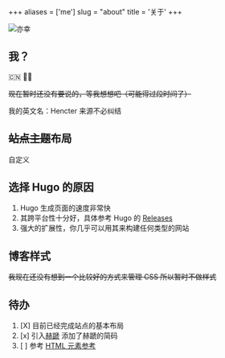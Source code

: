 +++
aliases = ['me']
slug = "about"
title = '关于'
+++


![亦幸](/media/hencter.jpg)

## 我？

:cn: :student:

~~现在暂时还没有要说的，等我想想吧（可能得过段时间了）~~

我的英文名：Hencter 来源不必纠结

## ~~站点主题~~布局

自定义

## 选择 Hugo 的原因

1. Hugo 生成页面的速度非常快
2. 其跨平台性十分好，具体参考 Hugo 的 [Releases](https://github.com/gohugoio/hugo/releases "Hugo 发行版本")
3. 强大的扩展性，你几乎可以用其来构建任何类型的网站

## 博客样式

~~我现在还没有想到一个比较好的方式来管理 CSS 所以暂时不做样式~~

## 待办

1. [X] 目前已经完成站点的基本布局
2. [x] 引入[赫蹏](https://sivan.github.io/heti/) 添加了赫蹏的简码
3. [ ] 参考 [HTML 元素参考](https://developer.mozilla.org/zh-CN/docs/Web/HTML/Element "MDN Web Docs")
